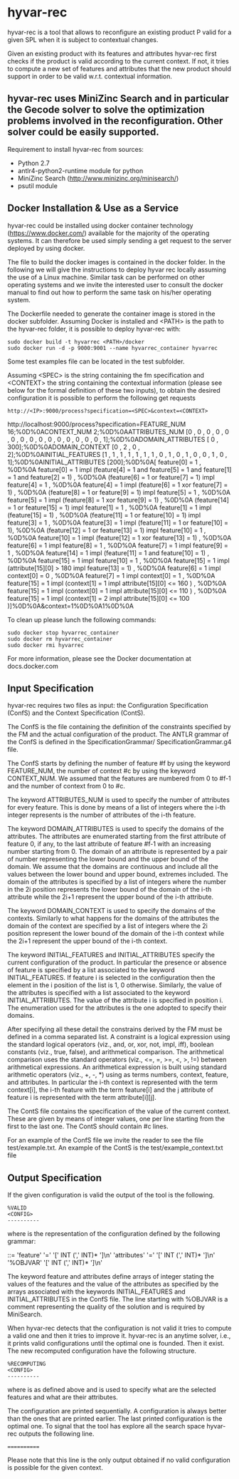 # hyvar-rec

hyvar-rec is a tool that allows to reconfigure an existing product P valid for a 
given SPL when it is subject to contextual changes.

Given an existing product with its features and attributes hyvar-rec first 
checks if the product is valid according to the current context. If not, it 
tries to compute a new set of features and attributes that the new product 
should support in order to be valid w.r.t. contextual information.

hyvar-rec uses MiniZinc Search and in particular the Gecode solver to solve the 
optimization problems involved in the reconfiguration. Other solver could be 
easily supported.
----

Requirement to install hyvar-rec from sources:
 - Python 2.7
 - antlr4-python2-runtime module for python
 - MiniZinc Search (http://www.minizinc.org/minisearch/)
 - psutil module

Docker Installation & Use as a Service
----------------------
hyvar-rec could be installed using docker container technology 
(https://www.docker.com/) available for the majority of the operating systems.
It can therefore be used simply sending a get request to the server deployed by
using docker.

The file to build the docker images is contained in the docker folder. In the 
following we will give the instructions to deploy hyvar rec locally assuming the use
of a Linux machine. 
Similar task can be performed on other operating systems and we invite the 
interested user to consult the docker manual to find out how to perform the same 
task on his/her operating system.

The Dockerfile needed to generate the container image is
stored in the docker subfolder. Assuming Docker is installed and \<PATH\> is the 
path to the hyvar-rec folder, it is possible to deploy hyvar-rec with:

```
sudo docker build -t hyvarrec <PATH>/docker
sudo docker run -d -p 9000:9001 --name hyvarrec_container hyvarrec
```
Some test examples file can be located in the test subfolder.

Assuming \<SPEC\> is the string containing the fm specification and \<CONTEXT\>
the string containing the contextual information (please see below for the formal
definition of these two inputs), to obtain the desired configuration it
is possible to perform the following get requests

```
http://<IP>:9000/process?specification=<SPEC>&context=<CONTEXT>
```

http://localhost:9000/process?specification=FEATURE_NUM 16;%0D%0ACONTEXT_NUM 2;%0D%0AATTRIBUTES_NUM [0 , 0 , 0 , 0 , 0 , 0 , 0 , 0 , 0 , 0 , 0 , 0 , 0 , 0 , 0 , 1];%0D%0ADOMAIN_ATTRIBUTES [ 0 , 300];%0D%0ADOMAIN_CONTEXT [0 , 2 , 0 , 2];%0D%0AINITIAL_FEATURES [1 , 1 , 1 , 1 , 1 , 1 , 1 , 0 , 1 , 0 , 1 , 0 , 0 , 1 , 0 , 1];%0D%0AINITIAL_ATTRIBUTES [200];%0D%0A[ feature[0] = 1 , %0D%0A  feature[0] = 1 impl (feature[4] = 1 and feature[5] = 1 and feature[1] = 1 and feature[2] = 1) , %0D%0A  (feature[6] = 1 or feature[7] = 1) impl feature[4] = 1 , %0D%0A  feature[4] = 1 impl (feature[6] = 1 xor feature[7] = 1) , %0D%0A  (feature[8] = 1 or feature[9] = 1) impl feature[5] = 1 , %0D%0A  feature[5] = 1 impl (feature[8] = 1 xor feature[9] = 1) , %0D%0A  (feature[14] = 1 or feature[15] = 1) impl feature[1] = 1 , %0D%0A  feature[1] = 1 impl (feature[15] = 1) , %0D%0A  (feature[11] = 1 or feature[10] = 1) impl feature[3] = 1 , %0D%0A  feature[3] = 1 impl (feature[11] = 1 or feature[10] = 1), %0D%0A  (feature[12] = 1 or feature[13] = 1) impl feature[10] = 1 , %0D%0A  feature[10] = 1 impl (feature[12] = 1 xor feature[13] = 1) , %0D%0A  feature[6] = 1 impl feature[8] = 1 , %0D%0A  feature[7] = 1 impl feature[9] = 1 , %0D%0A  feature[14] = 1 impl (feature[11] = 1 and feature[10] = 1) , %0D%0A  feature[15] = 1 impl feature[10] = 1 , %0D%0A  feature[15] = 1 impl (attribute[15][0] >  180  impl feature[13] = 1) , %0D%0A  feature[6] = 1 impl context[0] =  0  , %0D%0A  feature[7] = 1 impl context[0] =  1  , %0D%0A  feature[15] = 1 impl (context[1] =  1  impl attribute[15][0] <=  160 ) , %0D%0A  feature[15] = 1 impl (context[0] =  1  impl attribute[15][0] <=  110 ) , %0D%0A  feature[15] = 1 impl (context[1] =  2  impl attribute[15][0] <=  100 )]%0D%0A&context=1%0D%0A1%0D%0A

To clean up please lunch the following commands:

```
sudo docker stop hyvarrec_container
sudo docker rm hyvarrec_container
sudo docker rmi hyvarrec
```

For more information, please see the Docker documentation at docs.docker.com

Input Specification
----------------------
hyvar-rec requires two files as input: the Configuration Specification
(ConfS) and the Context Specification (ContS).

The ConfS is the file containing the definition of the constraints specified
by the FM and the actual configuration of the product. The ANTLR grammar of
the ConfS is defined in the SpecificationGrammar/ SpecificationGrammar.g4 file.

The ConfS starts by defining the number of feature #f by using the keyword 
FEATURE_NUM, the number of context #c by using the keyword CONTEXT_NUM.
We assumed that the features are numbered from 0 to  #f-1 and the number of 
context from 0 to #c.

The keyword ATTRIBUTES_NUM is used to specify the number of attributes for 
every feature. This is done by means of a list of integers where the i-th 
integer represents is the number of attributes of the i-th feature.

The keyword DOMAIN_ATTRIBUTES is used to specify the domains of the attributes. 
The attributes are enumerated starting from the first attribute of feature 0, if 
any, to the last attribute of feature #f-1 with an increasing number starting 
from 0. The domain of an attribute is represented by a pair of number 
representing the lower bound and the upper bound of the domain. We assume that 
the domains are continuous and include all the values between the lower bound 
and upper bound, extremes included. The domain of the attributes is specified by 
a list of integers where the number in the 2i position represents the lower 
bound of the domain of the i-th attribute while the 2i+1 represent the upper 
bound of the i-th attribute. 

The keyword DOMAIN_CONTEXT is used to specify the domains of the contexts. 
Similarly to what happens for the domains of the attributes the domain of the 
context are specified by a list of integers where the 2i position represent the 
lower bound of the domain of the i-th context while the 2i+1 represent the upper 
bound of the i-th context.

The keyword INITIAL_FEATURES and INITIAL_ATTRIBUTES specify the current 
configuration of the product. In particular the presence or absence of feature 
is specified by a list associated to the keyword INITIAL_FEATURES. If feature i 
is selected in the configuration then the element in the i position of the list 
is 1, 0 otherwise. Similarly, the value of the attributes is specified with a 
list associated to the keyword INITIAL_ATTRIBUTES. The value of the attribute i 
is specified in position i. The enumeration used for the attributes is the one 
adopted to specify their domains.

After specifying all these detail the constrains derived by the FM must be 
defined in a comma separated list. A constraint is a logical expression using 
the standard logical operators (viz., and, or, xor, not, impl, iff), boolean 
constants (viz., true, false), and arithmetical comparison. The arithmetical 
comparison uses the standard operators (viz., <=, =, >=, <, >, !=)  between 
arithmetical expressions. An arithmetical expression is built using standard 
arithmetic operators (viz., +, -, *) using as terms numbers, context, feature, 
and attributes. In particular the i-th context is represented with the term 
context[i], the i-th feature with the term feature[i] and the j attribute of 
feature i is represented with the term attribute[i][j].

The ContS file contains the specification of the value of the current context. 
These are given by means of integer values, one per line starting from the first 
to the last one. The ContS should contain #c lines.

For an example of the ConfS file we invite the reader to see the file 
test/example.txt. An example of the ContS is the test/example_context.txt file

Output Specification
----------------------

If the given configuration is valid the output of the tool is the following.

```
%VALID
<CONFIG>
----------
```

where <CONFIG> is the representation of the configuration defined by the
following grammar:

<CONFIG> ::=
	'feature' '=' '[' INT (',' INT)* ']\n'
	'attributes' '=' '[' INT (',' INT)* ']\n'
	'%OBJVAR' '[' INT (',' INT)* ']\n'

The keyword feature and attributes define arrays of integer stating the
values of the features and the value of the attributes as specified by the
arrays associated with the keywords INITIAL_FEATURES and INITIAL_ATTRIBUTES
in the ConfS file. The line starting with %OBJVAR is a comment representing
the quality of the solution and is required by MiniSearch.

When hyvar-rec detects that the configuration is not valid it tries to compute
a valid one and then it tries to improve it. hyvar-rec is an anytime solver,
i.e., it prints valid configurations until the optimal one is founded. Then
it exist. The new recomputed configuration have the following structure.
```
%RECOMPUTING
<CONFIG>
----------
```
where <CONFIG> is as defined above and is used to specify what are the selected
features and what are their attributes.

The configuration are printed sequentially. A configuration is always better
than the ones that are printed earlier. The last printed configuration is
the optimal one.  To signal that the tool has explore all the search space
hyvar-rec outputs the following line.
```
==========
```

Please note that this line is the only output obtained if no valid
configuration is possible for the given context.

